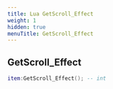 ```yaml
---
title: Lua GetScroll_Effect
weight: 1
hidden: true
menuTitle: GetScroll_Effect
---
```

## GetScroll_Effect
```lua
item:GetScroll_Effect(); -- int
```